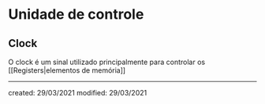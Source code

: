 # Unidade de controle

## Clock
O clock é um sinal utilizado principalmente para controlar os [[Registers|elementos de memória]]

---

created: 29/03/2021
modified: 29/03/2021
